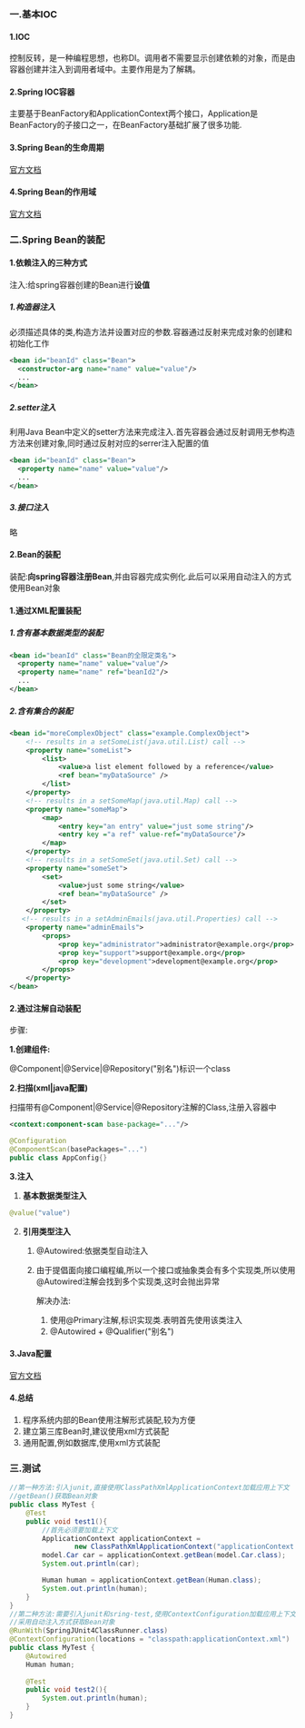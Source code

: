 ### 一.基本IOC

#### 1.IOC

控制反转，是一种编程思想，也称DI。调用者不需要显示创建依赖的对象，而是由容器创建并注入到调用者域中。主要作用是为了解耦。

#### 2.Spring IOC容器

主要基于BeanFactory和ApplicationContext两个接口，Application是BeanFactory的子接口之一，在BeanFactory基础扩展了很多功能.

#### 3.Spring Bean的生命周期

[官方文档](https://docs.spring.io/spring-framework/docs/current/spring-framework-reference/core.html#beans-factory-nature)

#### 4.Spring Bean的作用域

[官方文档](https://docs.spring.io/spring-framework/docs/current/spring-framework-reference/core.html#beans-factory-scopes)

### 二.Spring Bean的装配

#### 1.依赖注入的三种方式

注入:给spring容器创建的Bean进行**设值**

##### 1.构造器注入

必须描述具体的类,构造方法并设置对应的参数.容器通过反射来完成对象的创建和初始化工作

```xml
<bean id="beanId" class="Bean">
  <constructor-arg name="name" value="value"/>
  ...
</bean>
```

##### 2.setter注入

利用Java Bean中定义的setter方法来完成注入.首先容器会通过反射调用无参构造方法来创建对象,同时通过反射对应的serrer注入配置的值

```xml
<bean id="beanId" class="Bean">
  <property name="name" value="value"/>
  ...
</bean>
```

##### 3.接口注入

略

#### 2.Bean的装配

装配:**向spring容器注册Bean**,并由容器完成实例化.此后可以采用自动注入的方式使用Bean对象

#### 1.通过XML配置装配

##### 1.含有基本数据类型的装配

```xml
<bean id="beanId" class="Bean的全限定类名">
  <property name="name" value="value"/>
  <property name="name" ref="beanId2"/>
  ...
</bean>
```

##### 2.含有集合的装配

```xml
<bean id="moreComplexObject" class="example.ComplexObject">
    <!-- results in a setSomeList(java.util.List) call -->
    <property name="someList">
        <list>
            <value>a list element followed by a reference</value>
            <ref bean="myDataSource" />
        </list>
    </property>
    <!-- results in a setSomeMap(java.util.Map) call -->
    <property name="someMap">
        <map>
            <entry key="an entry" value="just some string"/>
            <entry key ="a ref" value-ref="myDataSource"/>
        </map>
    </property>
    <!-- results in a setSomeSet(java.util.Set) call -->
    <property name="someSet">
        <set>
            <value>just some string</value>
            <ref bean="myDataSource" />
        </set>
    </property>
   <!-- results in a setAdminEmails(java.util.Properties) call -->
    <property name="adminEmails">
        <props>
            <prop key="administrator">administrator@example.org</prop>
            <prop key="support">support@example.org</prop>
            <prop key="development">development@example.org</prop>
        </props>
    </property>
</bean>
```

#### 2.通过注解自动装配

步骤:

**1.创建组件:**

@Component|@Service|@Repository("别名")标识一个class

**2.扫描(xml|java配置)**

扫描带有@Component|@Service|@Repository注解的Class,注册入容器中

```xml
<context:component-scan base-package="..."/>
```

```java
@Configuration
@ComponentScan(basePackages="...")
public class AppConfig{}
```

**3.注入**

1. **基本数据类型注入**

```java
@value("value")
```

2. **引用类型注入**

   1. @Autowired:依据类型自动注入

   2. 由于提倡面向接口编程编,所以一个接口或抽象类会有多个实现类,所以使用@Autowired注解会找到多个实现类,这时会抛出异常

      解决办法:

      1. 使用@Primary注解,标识实现类.表明首先使用该类注入
      2. @Autowired + @Qualifier("别名")

#### 3.Java配置

[官方文档](https://docs.spring.io/spring-framework/docs/current/spring-framework-reference/core.html#beans-annotation-config)

#### 4.总结

1. 程序系统内部的Bean使用注解形式装配,较为方便
2. 建立第三库Bean时,建议使用xml方式装配
3. 通用配置,例如数据库,使用xml方式装配

### 三.测试

```Java
//第一种方法:引入junit,直接使用ClassPathXmlApplicationContext加载应用上下文
//getBean()获取Bean对象
public class MyTest {
    @Test
    public void test1(){
        //首先必须要加载上下文
        ApplicationContext applicationContext =
                new ClassPathXmlApplicationContext("applicationContext.xml");
        model.Car car = applicationContext.getBean(model.Car.class);
        System.out.println(car);

        Human human = applicationContext.getBean(Human.class);
        System.out.println(human);
    }
}
//第二种方法:需要引入junit和sring-test,使用ContextConfiguration加载应用上下文
//采用自动注入方式获取Bean对象
@RunWith(SpringJUnit4ClassRunner.class)
@ContextConfiguration(locations = "classpath:applicationContext.xml")
public class MyTest {
    @Autowired
    Human human;
   
    @Test
    public void test2(){
        System.out.println(human);
    }
}

```

